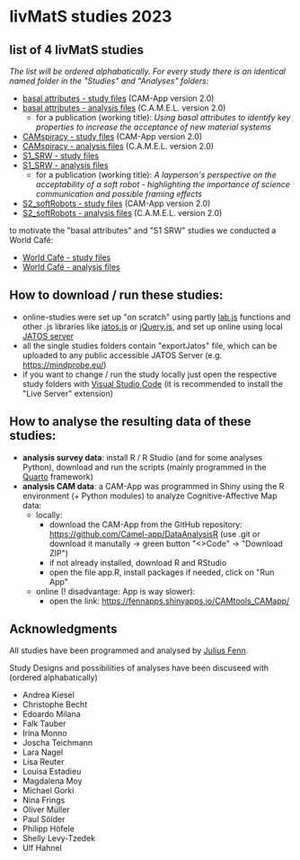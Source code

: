 # livMatS studies 2023


## list of 4 livMatS studies

*The list will be ordered alphabatically. For every study there is an identical named folder in the "Studies" and "Analyses" folders:* 

- [basal attributes - study files](https://github.com/FennStatistics/livmats-studies/tree/main/Studies/basalAttributes) (CAM-App version 2.0)
- [basal attributes - analysis files](https://github.com/FennStatistics/livmats-studies/tree/main/Analyses/basalAttributes) (C.A.M.E.L. version 2.0)
    + for a publication (working title): <i>Using basal attributes to identify key properties to increase the acceptance of new material systems</i>
- [CAMspiracy - study files](https://github.com/FennStatistics/livmats-studies/tree/main/Studies/CAMspiracy) (CAM-App version 2.0)
- [CAMspiracy - analysis files](https://github.com/FennStatistics/livmats-studies/tree/main/Analyses/CAMspiracy) (C.A.M.E.L. version 2.0)
- [S1_SRW - study files](https://github.com/FennStatistics/livmats-studies/tree/main/Studies/S1_SRW)
- [S1_SRW - analysis files](https://github.com/FennStatistics/livmats-studies/tree/main/Analyses/S1_SRW)
    + for a publication (working title): <i>A layperson's perspective on the acceptability of a soft robot - highlighting the importance of science communication and possible framing effects</i>
- [S2_softRobots - study files](https://github.com/FennStatistics/livmats-studies/tree/main/Studies/S2_softRobots) (CAM-App version 2.0)
- [S2_softRobots - analysis files](https://github.com/FennStatistics/livmats-studies/tree/main/Analyses/S2_softRobots) (C.A.M.E.L. version 2.0)

to motivate the "basal attributes" and "S1 SRW" studies we conducted a World Café:

- [World Café - study files](https://github.com/FennStatistics/livmats-studies/tree/main/Studies/world%20cafe)
- [World Café - analysis files](https://github.com/FennStatistics/livmats-studies/tree/main/Analyses/world%20cafe)

## How to download / run these studies: 

- online-studies were set up "on scratch" using partly [lab.js](https://lab.js.org/) functions and other .js libraries like [jatos.js](https://www.jatos.org/jatos.js-Reference.html) or [jQuery.js](https://jquery.com/), and set up online using local [JATOS server](https://www.jatos.org/)
- all the single studies folders contain "exportJatos" file, which can be uploaded to any public accessible JATOS Server (e.g. https://mindprobe.eu/)
- if you want to change / run the study locally just open the respective study folders with [Visual Studio Code](https://code.visualstudio.com/) (it is recommended to install the "Live Server" extension)


## How to analyse the resulting data of these studies:

- **analysis survey data**: install R / R Studio (and for some analyses Python), download and run the scripts (mainly programmed in the [Quarto](https://quarto.org/) framework)
- **analysis CAM data**: a CAM-App was programmed in Shiny using the R environment (+ Python modules) to analyze Cognitive-Affective Map data:
    + locally:
        + download the CAM-App from the GitHub repository: https://github.com/Camel-app/DataAnalysisR (use .git or download it manutally -> green button "<>Code" -> "Download ZIP")
        + if not already installed, download R and RStudio
        + open the file app.R, install packages if needed, click on "Run App"
    + online (! disadvantage: App is way slower):
        + open the link: https://fennapps.shinyapps.io/CAMtools_CAMapp/



## Acknowledgments

All studies have been programmed and analysed by [Julius Fenn](https://www.psychologie.uni-freiburg.de/Members/fenn). 


Study Designs and possibilities of analyses have been discuseed with (ordered alphabatically)

* Andrea Kiesel
* Christophe Becht
* Edoardo Milana
* Falk Tauber
* Irina Monno
* Joscha Teichmann
* Lara Nagel
* Lisa Reuter
* Louisa Estadieu
* Magdalena Moy
* Michael Gorki
* Nina Frings
* Oliver Müller
* Paul Sölder
* Philipp Höfele
* Shelly Levy-Tzedek
* Ulf Hahnel
